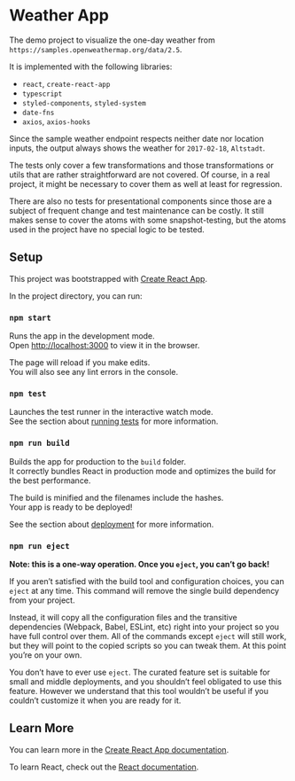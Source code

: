 # Weather App

The demo project to visualize the one-day weather from `https://samples.openweathermap.org/data/2.5`.

It is implemented with the following libraries:

- `react`, `create-react-app`
- `typescript`
- `styled-components`, `styled-system`
- `date-fns`
- `axios`, `axios-hooks`

Since the sample weather endpoint respects neither date nor location inputs, the output always shows the weather for `2017-02-18`, `Altstadt`.

The tests only cover a few transformations and those transformations or utils that are rather straightforward are not covered. Of course, in a real project, it might be necessary to cover them as well at least for regression.

There are also no tests for presentational components since those are a subject of frequent change and test maintenance can be costly. It still makes sense to cover the atoms with some snapshot-testing, but the atoms used in the project have no special logic to be tested.

## Setup

This project was bootstrapped with [Create React App](https://github.com/facebook/create-react-app).

In the project directory, you can run:

### `npm start`

Runs the app in the development mode.<br>
Open [http://localhost:3000](http://localhost:3000) to view it in the browser.

The page will reload if you make edits.<br>
You will also see any lint errors in the console.

### `npm test`

Launches the test runner in the interactive watch mode.<br>
See the section about [running tests](https://facebook.github.io/create-react-app/docs/running-tests) for more information.

### `npm run build`

Builds the app for production to the `build` folder.<br>
It correctly bundles React in production mode and optimizes the build for the best performance.

The build is minified and the filenames include the hashes.<br>
Your app is ready to be deployed!

See the section about [deployment](https://facebook.github.io/create-react-app/docs/deployment) for more information.

### `npm run eject`

**Note: this is a one-way operation. Once you `eject`, you can’t go back!**

If you aren’t satisfied with the build tool and configuration choices, you can `eject` at any time. This command will remove the single build dependency from your project.

Instead, it will copy all the configuration files and the transitive dependencies (Webpack, Babel, ESLint, etc) right into your project so you have full control over them. All of the commands except `eject` will still work, but they will point to the copied scripts so you can tweak them. At this point you’re on your own.

You don’t have to ever use `eject`. The curated feature set is suitable for small and middle deployments, and you shouldn’t feel obligated to use this feature. However we understand that this tool wouldn’t be useful if you couldn’t customize it when you are ready for it.

## Learn More

You can learn more in the [Create React App documentation](https://facebook.github.io/create-react-app/docs/getting-started).

To learn React, check out the [React documentation](https://reactjs.org/).
